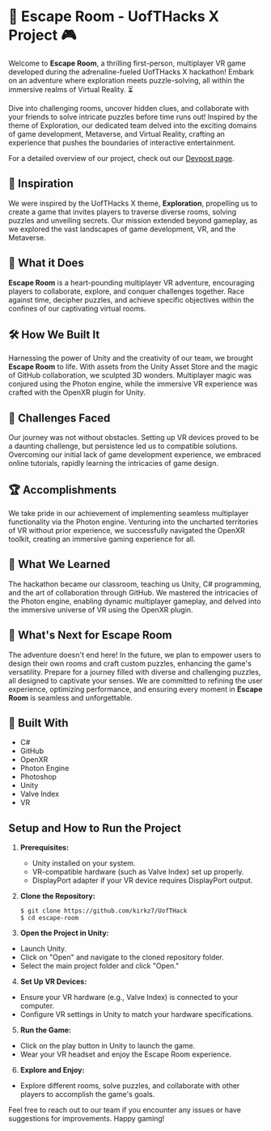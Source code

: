 # 🚪 Escape Room - UofTHacks X Project 🎮

Welcome to **Escape Room**, a thrilling first-person, multiplayer VR game developed during the adrenaline-fueled UofTHacks X hackathon! Embark on an adventure where exploration meets puzzle-solving, all within the immersive realms of Virtual Reality. ⏳

Dive into challenging rooms, uncover hidden clues, and collaborate with your friends to solve intricate puzzles before time runs out! Inspired by the theme of Exploration, our dedicated team delved into the exciting domains of game development, Metaverse, and Virtual Reality, crafting an experience that pushes the boundaries of interactive entertainment. 

For a detailed overview of our project, check out our [Devpost page](https://devpost.com/software/escape-room-7bnspl).

## 🌌 Inspiration

We were inspired by the UofTHacks X theme, **Exploration**, propelling us to create a game that invites players to traverse diverse rooms, solving puzzles and unveiling secrets. Our mission extended beyond gameplay, as we explored the vast landscapes of game development, VR, and the Metaverse.

## 🎯 What it Does

**Escape Room** is a heart-pounding multiplayer VR adventure, encouraging players to collaborate, explore, and conquer challenges together. Race against time, decipher puzzles, and achieve specific objectives within the confines of our captivating virtual rooms.

## 🛠️ How We Built It

Harnessing the power of Unity and the creativity of our team, we brought **Escape Room** to life. With assets from the Unity Asset Store and the magic of GitHub collaboration, we sculpted 3D wonders. Multiplayer magic was conjured using the Photon engine, while the immersive VR experience was crafted with the OpenXR plugin for Unity.

## 🚀 Challenges Faced

Our journey was not without obstacles. Setting up VR devices proved to be a daunting challenge, but persistence led us to compatible solutions. Overcoming our initial lack of game development experience, we embraced online tutorials, rapidly learning the intricacies of game design.

## 🏆 Accomplishments

We take pride in our achievement of implementing seamless multiplayer functionality via the Photon engine. Venturing into the uncharted territories of VR without prior experience, we successfully navigated the OpenXR toolkit, creating an immersive gaming experience for all.

## 🧠 What We Learned

The hackathon became our classroom, teaching us Unity, C# programming, and the art of collaboration through GitHub. We mastered the intricacies of the Photon engine, enabling dynamic multiplayer gameplay, and delved into the immersive universe of VR using the OpenXR plugin.

## 🔮 What's Next for Escape Room

The adventure doesn't end here! In the future, we plan to empower users to design their own rooms and craft custom puzzles, enhancing the game's versatility. Prepare for a journey filled with diverse and challenging puzzles, all designed to captivate your senses. We are committed to refining the user experience, optimizing performance, and ensuring every moment in **Escape Room** is seamless and unforgettable.

## 🔧 Built With

- C#
- GitHub
- OpenXR
- Photon Engine
- Photoshop
- Unity
- Valve Index
- VR

## Setup and How to Run the Project

1. **Prerequisites:**
   - Unity installed on your system.
   - VR-compatible hardware (such as Valve Index) set up properly.
   - DisplayPort adapter if your VR device requires DisplayPort output.

2. **Clone the Repository:**
   ```
   $ git clone https://github.com/kirkz7/UofTHack
   $ cd escape-room
   ```

3. **Open the Project in Unity:**
- Launch Unity.
- Click on "Open" and navigate to the cloned repository folder.
- Select the main project folder and click "Open."

4. **Set Up VR Devices:**
- Ensure your VR hardware (e.g., Valve Index) is connected to your computer.
- Configure VR settings in Unity to match your hardware specifications.

5. **Run the Game:**
- Click on the play button in Unity to launch the game.
- Wear your VR headset and enjoy the Escape Room experience.

6. **Explore and Enjoy:**
- Explore different rooms, solve puzzles, and collaborate with other players to accomplish the game's goals.

Feel free to reach out to our team if you encounter any issues or have suggestions for improvements. Happy gaming!
  
